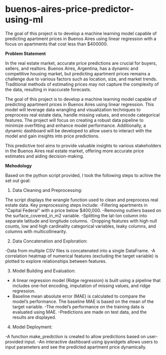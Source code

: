 # buenos-aires-price-predictor-using-ml
The goal of this project is to develop a machine learning model capable of predicting apartment prices in Buenos Aires using linear regression with a focus on apartments that cost less than $400000.

**Problem Statement**

In the real estate market, accurate price predictions are crucial for buyers, sellers, and realtors. Buenos Aires, Argentina, has a dynamic and competitive housing market, but predicting apartment prices remains a challenge due to various factors such as location, size, and market trends. Traditional methods of estimating prices may not capture the complexity of the data, resulting in inaccurate forecasts.

The goal of this project is to develop a machine learning model capable of predicting apartment prices in Buenos Aires using linear regression. This model will leverage data wrangling and visualization techniques to preprocess real estate data, handle missing values, and encode categorical features. The project will focus on creating a robust data pipeline to minimize overfitting and enhance model performance. Additionally, a dynamic dashboard will be developed to allow users to interact with the model and gain insights into price predictions.

This predictive tool aims to provide valuable insights to various stakeholders in the Buenos Aires real estate market, offering more accurate price estimates and aiding decision-making.


**Mehodology**

Based on the python script provided, I took the following steps to achive the set out  goal:

1. Data Cleaning and Preprocessing:

The script displays the wrangle function used to clean and preprocess real estate data.
Key preprocessing steps include:
-Filtering apartments in "Capital Federal" with a price below $400,000.
-Removing outliers based on the surface_covered_in_m2 variable.
-Splitting the lat-lon column into separate latitude and longitude columns.
-Dropping features with high null counts, low and high cardinality categorical variables, leaky columns, and columns with multicollinearity.

2. Data Concatenation and Exploration:

-Data from multiple CSV files is concatenated into a single DataFrame.
-A correlation heatmap of numerical features (excluding the target variable) is plotted to explore relationships between features.

3. Model Building and Evaluation:

- A linear regression model (Ridge regression) is built using a pipeline that includes one-hot encoding, imputation of missing values, and ridge regression.
- Baseline mean absolute error (MAE) is calculated to compare the model’s performance. The baseline MAE is based on the mean of the target variable.
-The model’s performance on the training data is evaluated using MAE.
-Predictions are made on test data, and the results are displayed.

4. Model Deployment:

-A function make_prediction is created to allow predictions based on user-provided input.
-An interactive dashboard using ipywidgets allows users to input parameters and see the predicted apartment price dynamically.
